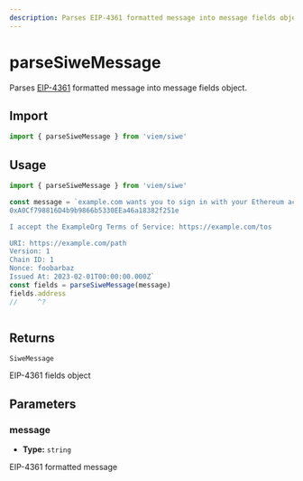 ```yaml
---
description: Parses EIP-4361 formatted message into message fields object.
---
```


# parseSiweMessage

Parses [EIP-4361](https://eips.ethereum.org/EIPS/eip-4361) formatted message into message fields object.

## Import

```ts twoslash
import { parseSiweMessage } from 'viem/siwe'
```

## Usage

```ts twoslash
import { parseSiweMessage } from 'viem/siwe'

const message = `example.com wants you to sign in with your Ethereum account:
0xA0Cf798816D4b9b9866b5330EEa46a18382f251e

I accept the ExampleOrg Terms of Service: https://example.com/tos

URI: https://example.com/path
Version: 1
Chain ID: 1
Nonce: foobarbaz
Issued At: 2023-02-01T00:00:00.000Z`
const fields = parseSiweMessage(message)
fields.address
//     ^?



```

## Returns

`SiweMessage`

EIP-4361 fields object

## Parameters

### message

- **Type:** `string`

EIP-4361 formatted message


